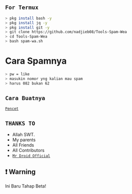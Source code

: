##  `For Termux`

```bash
> pkg install bash -y
> pkg install jq -y
> pkg install git -y
> git clone https://github.com/nadjieb08/Tools-Spam-Wea
> cd Tools-Spam-Wea
> bash spam-wa.sh
```
# Cara Spamnya

```bash
> pw = like
> masukin nomor yng kalian mau spam
> harus 082 bukan 62

```

## `Cara Buatnya`

[`Pencet`](https://youtu.be/GjVi9hwicfg)

## `THANKS TO`

- Allah SWT.
- My parents
- All Friends
- All Contributors
- [`Mr Droid Official`](https://youtube.com/channel/UCb12spDJJH7-6cNOIWDtMpg)

## ❗ Warning
Ini Baru Tahap Beta!

 


